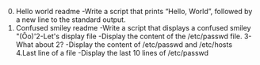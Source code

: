 0. Hello world readme -Write a script that prints “Hello, World”, followed by a new line to the standard output.
1. Confused smiley readme -Write a script that displays a confused smiley "(Ôo)'2-Let's display file -Display the content of the /etc/passwd file.
3-What about 2? -Display the content of /etc/passwd and /etc/hosts
4.Last line of a file -Display the last 10 lines of /etc/passwd
